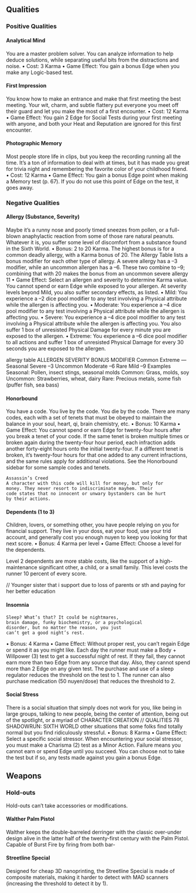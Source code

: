 ## Qualities
### Positive Qualities

#### Analytical Mind
You are a master problem solver. You can
analyze information to help deduce solutions,
while separating useful bits from the distractions
and noise.
• Cost: 3 Karma
• Game Effect: You gain a bonus Edge when
you make any Logic-based test.


#### First Impression
You know how to make an entrance and make
that first meeting the best meeting. Your wit, charm,
and subtle flattery put everyone you meet off their
guard and let you make the most of a first encounter.
• Cost: 12 Karma
• Game Effect: You gain 2 Edge for Social
Tests during your first meeting with anyone,
and both your Heat and Reputation are ignored
for this first encounter.




#### Photographic Memory
Most people store life in clips, but you keep the
recording running all the time. It’s a ton of information
to deal with at times, but it has made you
great for trivia night and remembering the favorite
color of your childhood friend.
• Cost: 12 Karma
• Game Effect: You gain a bonus Edge point
when making a Memory test (p. 67). If you
do not use this point of Edge on the test, it
goes away.

### Negative Qualities

#### Allergy (Substance, Severity)
Maybe it’s a runny nose and poorly timed
sneezes from pollen, or a full-blown anaphylactic
reaction from some of those rare natural peanuts.
Whatever it is, you suffer some level of discomfort
from a substance found in the Sixth World.
• Bonus: 2 to 20 Karma. The highest bonus is
for a common deadly allergy, with a Karma
bonus of 20. The Allergy Table lists a bonus
modifier for each other type of allergy. A severe
allergy has a –3 modifier, while an uncommon
allergen has a –6. These two combine
to –9; combining that with 20 makes the
bonus from an uncommon severe allergy 11
• Game Effect: Select an allergen and severity
to determine Karma value. You cannot spend 
or earn Edge while exposed to your allergen.
At severity levels beyond Mild, you also suffer
secondary effects, as listed.
• Mild: You experience a –2 dice pool modifier
to any test involving a Physical attribute
while the allergen is affecting you.
• Moderate: You experience a –4 dice pool
modifier to any test involving a Physical attribute
while the allergen is affecting you.
• Severe: You experience a –4 dice pool modifier
to any test involving a Physical attribute while
the allergen is affecting you. You also suffer 1
box of unresisted Physical Damage for every
minute you are exposed to the allergen.
• Extreme: You experience a –6 dice pool modifier
to all actions and suffer 1 box of unresisted
Physical Damage for every 30 seconds you
are exposed to the allergen.

allergy table
ALLERGEN SEVERITY BONUS MODIFIER
Common Extreme —
Seasonal Severe –3
Uncommon Moderate –6
Rare Mild –9
Examples
Seasonal: Pollen, insect stings, seasonal molds
Common: Grass, molds, soy
Uncommon: Strawberries, wheat, dairy
Rare: Precious metals, some fish (puffer fish, sea bass)

#### Honorbound
You have a code. You live by the code. You die
by the code. There are many codes, each with a
set of tenets that must be obeyed to maintain the
balance in your soul, heart, qi, brain chemistry, etc.
• Bonus: 10 Karma
• Game Effect: You cannot spend or earn Edge
for twenty-four hours after you break a tenet
of your code. If the same tenet is broken
multiple times or broken again during the
twenty-four hour period, each infraction
adds another forty-eight hours onto the initial
twenty-four. If a different tenet is broken,
it’s twenty-four hours for that one added
to any current infractions, and the same
rules apply for additional violations. See the
Honorbound sidebar for some sample codes
and tenets.

    Assassin’s Creed
    A character with this code will kill for money, but only for
    money. They never resort to indiscriminate mayhem. Their
    code states that no innocent or unwary bystanders can be hurt
    by their actions.


#### Dependents (1 to 3)
Children, lovers, or something other, you have
people relying on you for financial support. They
live in your doss, eat your food, use your trid account,
and generally cost you enough nuyen to
keep you looking for that next score.
• Bonus: 4 Karma per level
• Game Effect: Choose a level for the dependents.

Level 2 dependents
    are more stable costs, like the support
    of a high-maintenance significant other, a
    child, or a small family. This level costs the
    runner 10 percent of every score. 

// Younger sister that i support due to loss of parents or sth and paying for her better education


#### Insomnia
    Sleep? What’s that? It could be nightmares,
    brain damage, funky biochemistry, or a psychological
    disorder, but no matter the reason, you just
    can’t get a good night’s rest.
• Bonus: 4 Karma
• Game Effect: Without proper rest, you can’t
    regain Edge or spend it as you might like.
    Each day the runner must make a Body +
    Willpower (3) test to get a successful night
    of rest. If they fail, they cannot earn more
    than two Edge from any source that day.
    Also, they cannot spend more than 2 Edge
    on any given test. The purchase and use of
    a sleep regulator reduces the threshold on
    the test to 1. The runner can also purchase
    medication (50 nuyen/dose) that reduces
    the threshold to 2.

#### Social Stress
There is a social situation that simply does
not work for you, like being in large groups,
talking to new people, being the center of attention,
being out of the spotlight, or a myriad of
CHARACTER CREATION // QUALITIES
78
SHADOWRUN: SIXTH WORLD
other situations that some folks find totally normal
but you find ridiculously stressful.
• Bonus: 8 Karma
• Game Effect: Select a specific social stressor.
When encountering your social stressor,
you must make a Charisma (2) test as a Minor
Action. Failure means you cannot earn
or spend Edge until you succeed. You can
choose not to take the test but if so, any tests
made against you gain a bonus Edge.



## Weapons

### Hold-outs
Hold-outs can’t take accessories or modifications.

#### Walther Palm Pistol
Walther keeps the double-barreled derringer
with the classic over-under design alive in the latter
half of the twenty-first century with the Palm Pistol.
Capable of Burst Fire by firing from both bar-

#### Streetline Special
Designed for cheap 3D nanoprinting, the Streetline
Special is made of composite materials, making
it harder to detect with MAD scanners (increasing
the threshold to detect it by 1).